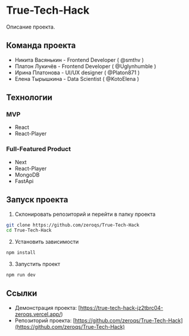 # True-Tech-Hack

Описание проекта.

## Команда проекта

- Никита Васянькин - Frontend Developer ( @smthv )
- Платон Лукичёв - Frontend Developer ( @Uglynhumble )
- Ирина Платонова - UI/UX designer ( @Platon871 )
- Елена Тырышкина - Data Scientist ( @KotoElena )

## Технологии

### MVP
- React
- React-Player

### Full-Featured Product
- Next
- React-Player
- MongoDB
- FastApi

## Запуск проекта

1. Склонировать репозиторий и перейти в папку проекта
```bash
git clone https://github.com/zeroqs/True-Tech-Hack
cd True-Tech-Hack
```

2. Установить зависимости
```bash
npm install
```

3. Запустить проект
```bash
npm run dev
```

## Ссылки

- Демонстрация проекта: [https://true-tech-hack-jz2tbrc04-zeroqs.vercel.app/)
- Репозиторий проекта: [https://github.com/zeroqs/True-Tech-Hack](https://github.com/zeroqs/True-Tech-Hack)
